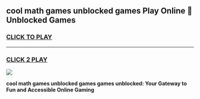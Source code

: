 
## cool math games unblocked games Play Online 👋 Unblocked Games
<h3>
<a href="https://news.freeplayer.one?title=cool_math_games_unblocked_games&ref=17CMG">CLICK TO PLAY</a></h3>
<hr>

<h3>
<a href="https://news.freeplayer.one?title=cool_math_games_unblocked_games&ref=17CMG">CLICK 2 PLAY</a>
  
</h3>

<a href="https://news.freeplayer.one?title=cool_math_games_unblocked_games&ref=17CMG/"><img src="https://clearcache.store/games.png"></a>


**cool math games unblocked games games unblocked: Your Gateway to Fun and Accessible Online Gaming**
